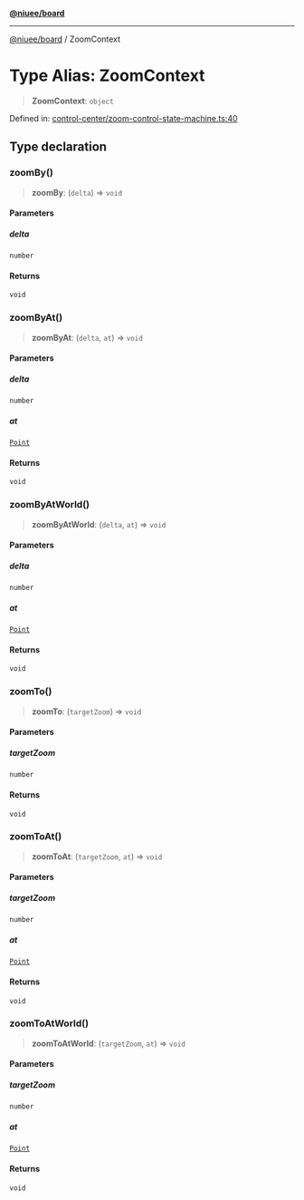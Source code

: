 [**@niuee/board**](../README.md)

***

[@niuee/board](../globals.md) / ZoomContext

# Type Alias: ZoomContext

> **ZoomContext**: `object`

Defined in: [control-center/zoom-control-state-machine.ts:40](https://github.com/niuee/board/blob/cc09a87e934160adef876c4e11d51fd97e78653d/src/control-center/zoom-control-state-machine.ts#L40)

## Type declaration

### zoomBy()

> **zoomBy**: (`delta`) => `void`

#### Parameters

##### delta

`number`

#### Returns

`void`

### zoomByAt()

> **zoomByAt**: (`delta`, `at`) => `void`

#### Parameters

##### delta

`number`

##### at

[`Point`](Point.md)

#### Returns

`void`

### zoomByAtWorld()

> **zoomByAtWorld**: (`delta`, `at`) => `void`

#### Parameters

##### delta

`number`

##### at

[`Point`](Point.md)

#### Returns

`void`

### zoomTo()

> **zoomTo**: (`targetZoom`) => `void`

#### Parameters

##### targetZoom

`number`

#### Returns

`void`

### zoomToAt()

> **zoomToAt**: (`targetZoom`, `at`) => `void`

#### Parameters

##### targetZoom

`number`

##### at

[`Point`](Point.md)

#### Returns

`void`

### zoomToAtWorld()

> **zoomToAtWorld**: (`targetZoom`, `at`) => `void`

#### Parameters

##### targetZoom

`number`

##### at

[`Point`](Point.md)

#### Returns

`void`
